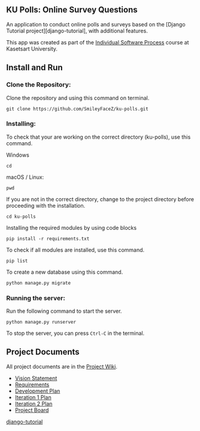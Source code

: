 ## KU Polls: Online Survey Questions 

An application to conduct online polls and surveys based
on the [Django Tutorial project][django-tutorial], with
additional features.

This app was created as part of the [Individual Software Process](
https://cpske.github.io/ISP) course at Kasetsart University.

## Install and Run

### Clone the Repository:
Clone the repository and using this command on terminal.
```commandline
git clone https://github.com/SmileyFaceZ/ku-polls.git
```

### Installing:

To check that your are working on the correct directory (ku-polls), use this command.

Windows
```commandline
cd
```

macOS / Linux:
```commandline
pwd
```

If you are not in the correct directory, change to the project directory before proceeding with the installation.
```commandline
cd ku-polls
```

Installing the required modules by using code blocks
```commandline
pip install -r requirements.txt
```

To check if all modules are installed, use this command.
```commandline
pip list
```

To create a new database using this command.
```commandline
python manage.py migrate
```

### Running the server:
Run the following command to start the server.
```commandline
python manage.py runserver
```
To stop the server, you can press `Ctrl-C` in the terminal.

## Project Documents

All project documents are in the [Project Wiki](../../wiki/Home).

- [Vision Statement](../../wiki/Vision%20Statement)
- [Requirements](../../wiki/Requirements)
- [Development Plan](../../wiki/Development-Plan)
- [Iteration 1 Plan](../../wiki/Iteration-1-Plan)
- [Iteration 2 Plan](../../wiki/Iteration-2-Plan)
- [Project Board](../../projects?query=is%3Aopen)

[django-tutorial](https://docs.djangoproject.com/en/4.1/intro/tutorial01/)